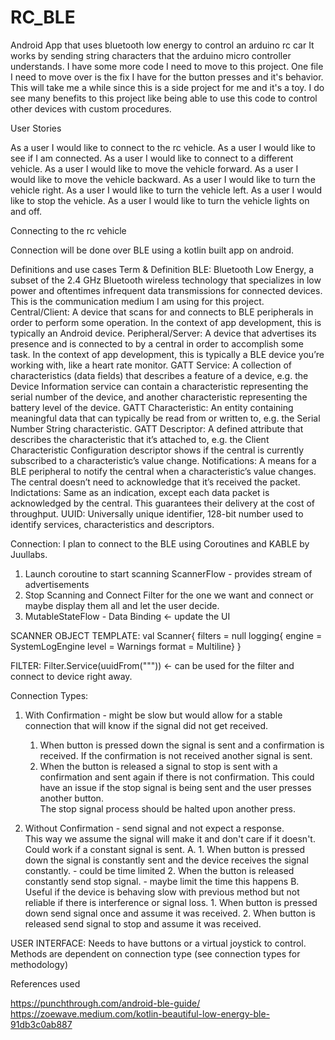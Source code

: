 # RC_BLE
Android App that uses bluetooth low energy to control an arduino rc car
It works by sending string characters that the arduino micro controller understands.
I have some more code I need to move to this project.
One file I need to move over is the fix I have for the button presses and it's behavior.
This will take me a while since this is a side project for me and it's a toy.
I do see many benefits to this project like being able to use this code to control other devices with custom procedures.


User Stories

As a user I would like to connect to the rc vehicle.
As a user I would like to see if I am connected.
As a user I would like to connect to a different vehicle.
As a user I would like to move the vehicle forward.
As a user I would like to move the vehicle backward.
As a user I would like to turn the vehicle right.
As a user I would like to turn the vehicle left.
As a user I would like to stop the vehicle.
As a user I would like to turn the vehicle lights on and off.


Connecting to the rc vehicle

Connection will be done over BLE using a kotlin built app on android.



Definitions and use cases
Term & Definition
BLE:
    Bluetooth Low Energy, a subset of the 2.4 GHz Bluetooth wireless technology that specializes in low power and oftentimes infrequent data transmissions for connected devices.
    This is the communication medium I am using for this project.
Central/Client:
    A device that scans for and connects to BLE peripherals in order to perform some operation. In the context of app development, this is typically an Android device.
Peripheral/Server:
    A device that advertises its presence and is connected to by a central in order to accomplish some task. In the context of app development, this is typically a BLE device you’re working with, like a heart rate monitor.
GATT Service:
    A collection of characteristics (data fields) that describes a feature of a device, e.g. the Device Information service can contain a characteristic representing the serial number of the device, and another characteristic representing the battery level of the device.
GATT Characteristic:
    An entity containing meaningful data that can typically be read from or written to, e.g. the Serial Number String characteristic.
GATT Descriptor:
    A defined attribute that describes the characteristic that it’s attached to, e.g. the Client Characteristic Configuration descriptor shows if the central is currently subscribed to a characteristic’s value change.
Notifications:
    A means for a BLE peripheral to notify the central when a characteristic’s value changes. The central doesn’t need to acknowledge that it’s received the packet.
Indictations:
    Same as an indication, except each data packet is acknowledged by the central. This guarantees their delivery at the cost of throughput.
UUID:
    Universally unique identifier, 128-bit number used to identify services, characteristics and descriptors.


Connection: I plan to connect to the BLE using Coroutines and KABLE by Juullabs.
1. Launch coroutine to start scanning
   ScannerFlow - provides stream of advertisements
2. Stop Scanning and Connect 
   Filter for the one we want and connect
   or maybe display them all and let the user decide.
3. MutableStateFlow - Data Binding <- update the UI

SCANNER OBJECT TEMPLATE:
val Scanner{
filters = null
logging{
    engine = SystemLogEngine
    level = Warnings
    format = Multiline}
}

FILTER:
Filter.Service(uuidFrom("""))  <- can be used for the filter and connect to device right away.

Connection Types:

1. With Confirmation - might be slow but would allow for a stable connection that will know if the signal did not get received.
   1. When button is pressed down the signal is sent and a confirmation is received. If the confirmation is not received another signal is sent. 
   2. When the button is released a signal to stop is sent with a confirmation and sent again if there is not confirmation.
      This could have an issue if the stop signal is being sent and the user presses another button.  
      The stop signal process should be halted upon another press.

2. Without Confirmation - send signal and not expect a response.  
   This way we assume the signal will make it and don't care if it doesn't.  Could work if a constant signal is sent.
    A.
       1. When button is pressed down the signal is constantly sent and the device receives the signal constantly. - could be time limited
       2. When the button is released constantly send stop signal. - maybe limit the time this happens
    B.  Useful if the device is behaving slow with previous method but not reliable if there is interference or signal loss.
       1. When button is pressed down send signal once and assume it was received.
       2. When button is released send signal to stop and assume it was received.

USER INTERFACE:
    Needs to have buttons or a virtual joystick to control.  
    Methods are dependent on connection type (see connection types for methodology)

References used

https://punchthrough.com/android-ble-guide/
https://zoewave.medium.com/kotlin-beautiful-low-energy-ble-91db3c0ab887